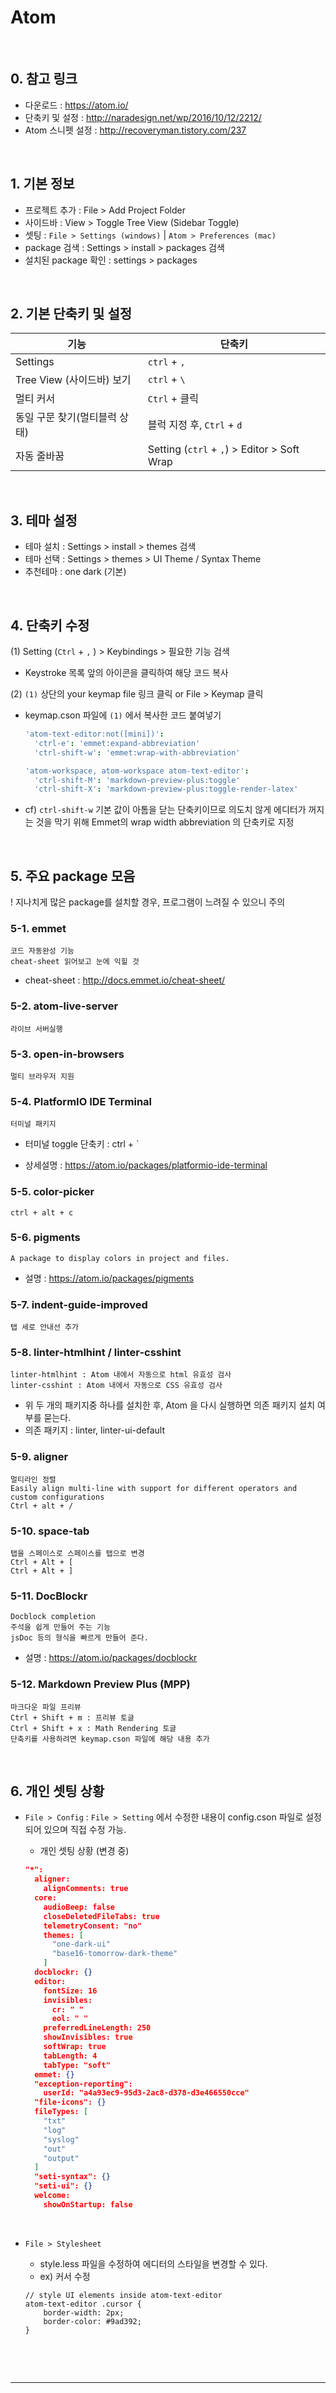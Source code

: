 # Atom

<br>


## 0. 참고 링크
* 다운로드 : https://atom.io/
* 단축키 및 설정 : http://naradesign.net/wp/2016/10/12/2212/
* Atom 스니펫 설정 : http://recoveryman.tistory.com/237


<br>

## 1. 기본 정보
* 프로젝트 추가 : File > Add Project Folder
* 사이드바 : View > Toggle Tree View (Sidebar Toggle)
* 셋팅 : `File > Settings (windows)` | `Atom > Preferences (mac)`
* package 검색 : Settings > install > packages 검색
* 설치된 package 확인 : settings > packages


<br>

## 2. 기본 단축키 및 설정

| 기능                  | 단축키                                      |
| ------------------- | ---------------------------------------- |
| Settings            | `ctrl` + `,`                             |
| Tree View (사이드바) 보기 | `ctrl` + `\`                             |
| 멀티 커서               | `Ctrl` + 클릭                              |
| 동일 구문 찾기(멀티블럭 상태)   | 블럭 지정 후, `Ctrl` + `d`                    |
| 자동 줄바꿈              | Setting (`ctrl` + `,`) > Editor > Soft Wrap |

<br>


## 3. 테마 설정
* 테마 설치 : Settings > install > themes 검색
* 테마 선택 : Settings > themes > UI Theme / Syntax Theme
* 추천테마 : one dark (기본)


<br>

## 4. 단축키 수정

(1) Setting (`Ctrl` + `,` ) > Keybindings > 필요한 기능 검색
* Keystroke 목록 앞의 아이콘을 클릭하여 해당 코드 복사


(2) `(1)` 상단의 your keymap file 링크 클릭 or File > Keymap 클릭
* keymap.cson 파일에 `(1)` 에서 복사한 코드 붙여넣기

  ```cson
  'atom-text-editor:not([mini])':
  	'ctrl-e': 'emmet:expand-abbreviation'
  	'ctrl-shift-w': 'emmet:wrap-with-abbreviation'

  'atom-workspace, atom-workspace atom-text-editor':
  	'ctrl-shift-M': 'markdown-preview-plus:toggle'
  	'ctrl-shift-X': 'markdown-preview-plus:toggle-render-latex'
  ```

* cf) `ctrl-shift-w` 기본 값이 아톰을 닫는 단축키이므로 의도치 않게 에디터가 꺼지는 것을 막기 위해 Emmet의 wrap width abbreviation 의 단축키로 지정


<br>

## 5. 주요 package 모음

! 지나치게 많은 package를 설치할 경우, 프로그램이 느려질 수 있으니 주의



### 5-1. emmet
	코드 자동완성 기능
	cheat-sheet 읽어보고 눈에 익힐 것

* cheat-sheet : http://docs.emmet.io/cheat-sheet/





### 5-2. atom-live-server
	라이브 서버실행


### 5-3. open-in-browsers
	멀티 브라우저 지원


### 5-4. PlatformIO IDE Terminal

```
터미널 패키지
```

* 터미널 toggle 단축키 : ctrl + `


* 상세설명 : https://atom.io/packages/platformio-ide-terminal



### 5-5. color-picker
	ctrl + alt + c


### 5-6. pigments
	A package to display colors in project and files.

* 설명 : https://atom.io/packages/pigments





### 5-7. indent-guide-improved
	탭 세로 안내선 추가


### 5-8. linter-htmlhint / linter-csshint
	linter-htmlhint : Atom 내에서 자동으로 html 유효성 검사
	linter-csshint : Atom 내에서 자동으로 CSS 유효성 검사

* 위 두 개의 패키지중 하나를 설치한 후, Atom 을 다시 실행하면 의존 패키지 설치 여부를 묻는다.
* 의존 패키지 : linter, linter-ui-default


### 5-9. aligner
	멀티라인 정렬
	Easily align multi-line with support for different operators and custom configurations
	Ctrl + alt + /



### 5-10. space-tab
	탭을 스페이스로 스페이스를 탭으로 변경
	Ctrl + Alt + [
	Ctrl + Alt + ]



### 5-11. DocBlockr
	Docblock completion
	주석을 쉽게 만들어 주는 기능
	jsDoc 등의 형식을 빠르게 만들어 준다.

* 설명 : https://atom.io/packages/docblockr




### 5-12. Markdown Preview Plus (MPP)
	마크다운 파일 프리뷰
	Ctrl + Shift + m : 프리뷰 토글
	Ctrl + Shift + x : Math Rendering 토글
	단축키를 사용하려면 keymap.cson 파일에 해당 내용 추가



<br>

## 6. 개인 셋팅 상황

* `File > Config` :  `File > Setting` 에서 수정한 내용이 config.cson 파일로 설정되어 있으며 직접 수정 가능.

  * 개인 셋팅 상황 (변경 중)

  ```json
  "*":
    aligner:
      alignComments: true
    core:
      audioBeep: false
      closeDeletedFileTabs: true
      telemetryConsent: "no"
      themes: [
        "one-dark-ui"
        "base16-tomorrow-dark-theme"
      ]
    docblockr: {}
    editor:
      fontSize: 16
      invisibles:
        cr: " "
        eol: " "
      preferredLineLength: 250
      showInvisibles: true
      softWrap: true
      tabLength: 4
      tabType: "soft"
    emmet: {}
    "exception-reporting":
      userId: "a4a93ec9-95d3-2ac8-d378-d3e466550cce"
    "file-icons": {}
    fileTypes: [
      "txt"
      "log"
      "syslog"
      "out"
      "output"
    ]
    "seti-syntax": {}
    "seti-ui": {}
    welcome:
      showOnStartup: false
  ```

  ​

* `File > Stylesheet` 

  * style.less 파일을 수정하여 에디터의 스타일을 변경할 수 있다.
  * ex) 커서 수정

  ```less
  // style UI elements inside atom-text-editor
  atom-text-editor .cursor {
      border-width: 2px;
      border-color: #9ad392;
  }
  ```

  ​



<br>

---

